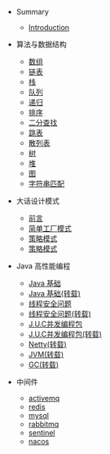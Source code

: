 * Summary

    * [Introduction](README.md)

* 算法与数据结构

  * [数组](algo/array.md)
  * [链表](algo/linked.md)
  * [栈](algo/stack.md)
  * [队列](algo/queue.md)
  * [递归](algo/recursive.md)
  * [排序](algo/sort.md)
  * [二分查找](algo/binarysearch.md)
  * [跳表](algo/skiplist.md)
  * [散列表](algo/hashtable.md)
  * [树](algo/tree.md)
  * [堆](algo/heap.md)
  * [图](algo/graph.md)
  * [字符串匹配](algo/stringmatch.md)

* 大话设计模式

  * [前言](designpatterns/readme.md)
  * [简单工厂模式](designpatterns/simplefactory/readme.md)
  * [策略模式](designpatterns/strategy/readme.md)
  * [策略模式](designpatterns/strategy/readme.md)



* Java 高性能编程

  * [Java 基础](highperformance/java.md)
  * [Java 基础(转载)](highperformance/java-basis/README.MD)
  * [线程安全问题](highperformance/threadsafe.md)
  * [线程安全问题(转载)](highperformance/thread-safe/README.MD)
  * [J.U.C并发编程包](highperformance/juc.md)
  * [J.U.C并发编程包(转载)](highperformance/juc/README.MD)
  * [Netty(转载)](highperformance/netty/README.MD)
  * [JVM(转载)](highperformance/jvm-performance/README.MD)
  * [GC(转载)](highperformance/gc/README.MD)

* 中间件

  + [activemq](middleware/activemq/README.md)
  + [redis](middleware/redis/README.md)
  + [mysql](middleware/mysql/mysql.md)
  + [rabbitmq](middleware/rabbitmq/rabbitmq.md)
  + [sentinel](middleware/sentinel.md)
  + [nacos](middleware/nacos.md)


